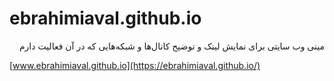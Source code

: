 # ebrahimiaval.github.io
<p lang="fa" dir="rtl" align="right">
مینی وب سایتی برای نمایش لینک و توضیح کانال‌ها و شبکه‌هایی که در آن فعالیت‌ دارم
</p>

[www.ebrahimiaval.github.io](https://ebrahimiaval.github.io/)
